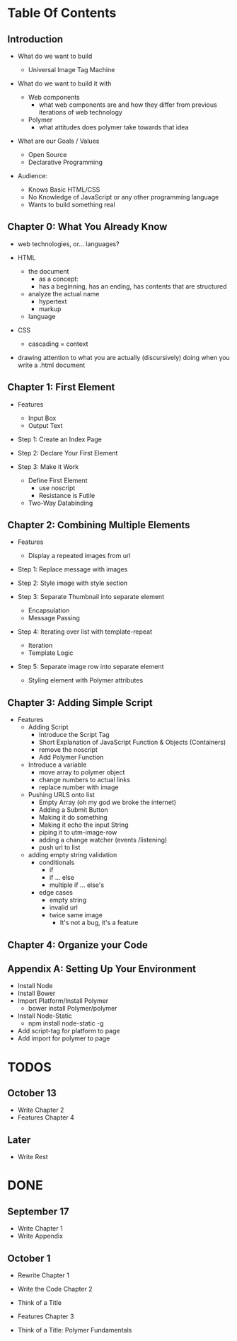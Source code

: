 Table Of Contents
=================

## Introduction

  + What do we want to build
    + Universal Image Tag Machine

  + What do we want to build it with
    + Web components
      + what web components are and how they differ from previous iterations of web technology
    + Polymer
      + what attitudes does polymer take towards that idea

  + What are our Goals / Values
    + Open Source
    + Declarative Programming

  + Audience:
    + Knows Basic HTML/CSS
    + No Knowledge of JavaScript or any other programming language
    + Wants to build something real


## Chapter 0: What You Already Know

  + web technologies, or... languages?

  + HTML
    + the document
      + as a concept:
      + has a beginning, has an ending, has contents that are structured
    + analyze the actual name
      + hypertext
      + markup
    + language

  + CSS
    + cascading = context

  + drawing attention to what you are actually (discursively) 
    doing when you write a .html document


## Chapter 1: First Element

  + Features
    + Input Box
    + Output Text

  + Step 1: Create an Index Page
  + Step 2: Declare Your First Element 
  + Step 3: Make it Work
    + Define First Element
      + use noscript
      + Resistance is Futile
    + Two-Way Databinding


## Chapter 2: Combining Multiple Elements

  + Features
    + Display a repeated images from url

  + Step 1: Replace message with images 
  + Step 2: Style image with style section
  + Step 3: Separate Thumbnail into separate element
    + Encapsulation
    + Message Passing
  + Step 4: Iterating over list with template-repeat
    + Iteration
    + Template Logic
  + Step 5: Separate image row into separate element
    + Styling element with Polymer attributes


## Chapter 3: Adding Simple Script

  + Features
    + Adding Script
      + Introduce the Script Tag
      + Short Explanation of JavaScript Function & Objects (Containers)
      + remove the noscript
      + Add Polymer Function
    + Introduce a variable
      + move array to polymer object
      + change numbers to actual links
      + replace number with image
    + Pushing URLS onto list
      + Empty Array (oh my god we broke the internet)
      + Adding a Submit Button
      + Making it do something
      + Making it echo the input String
      + piping it to utm-image-row
      + adding a change watcher (events /listening)
      + push url to list
    + adding empty string validation
      + conditionals
        + if
        + if ... else
        + multiple if ... else's
      + edge cases
        + empty string
        + invalid url
        + twice same image
          + It's not a bug, it's a feature
   


## Chapter 4: Organize your Code

## Appendix A: Setting Up Your Environment

  + Install Node
  + Install Bower
  + Import Platform/Install Polymer
    + bower install Polymer/polymer
  + Install Node-Static
    + npm install node-static -g 
  + Add script-tag for platform to page 
  + Add import for polymer to page 


TODOS
=====

## October 13

+ Write Chapter 2
+ Features Chapter 4

## Later

+ Write Rest


DONE
====

## September 17

+ Write Chapter 1
+ Write Appendix 

## October 1

+ Rewrite Chapter 1

+ Write the Code Chapter 2
+ Think of a Title
+ Features Chapter 3

+ Think of a Title: Polymer Fundamentals
